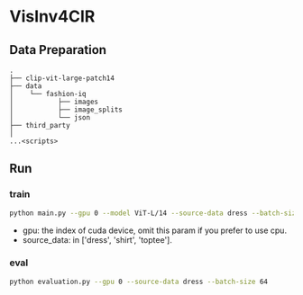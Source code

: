 # VisInv4CIR
## Data Preparation
```text
.
├── clip-vit-large-patch14
├── data
│    └── fashion-iq
│           ├── images
│           ├── image_splits
│           └── json
├── third_party
│
...<scripts>

```
## Run
### train
```bash
python main.py --gpu 0 --model ViT-L/14 --source-data dress --batch-size 512
```
- gpu: the index of cuda device, omit this param if you prefer to use cpu.
- source_data: in ['dress', 'shirt', 'toptee'].
### eval
```bash
python evaluation.py --gpu 0 --source-data dress --batch-size 64
```